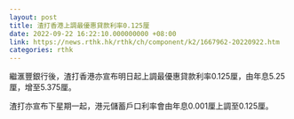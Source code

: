 ```yaml
---
layout: post
title: 渣打香港上調最優惠貸款利率0.125厘
date: 2022-09-22 16:22:10.000000000 +08:00
link: https://news.rthk.hk/rthk/ch/component/k2/1667962-20220922.htm
categories: rthk
---
```


繼滙豐銀行後，渣打香港亦宣布明日起上調最優惠貸款利率0.125厘，由年息5.25厘，增至5.375厘。

渣打亦宣布下星期一起，港元儲蓄戶口利率會由年息0.001厘上調至0.125厘。
